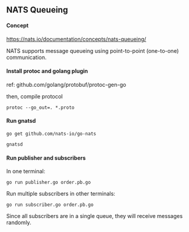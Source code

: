 ## NATS Queueing

#### Concept

https://nats.io/documentation/concepts/nats-queueing/

NATS supports message queueing using point-to-point (one-to-one) communication.

#### Install protoc and golang plugin

ref: github.com/golang/protobuf/protoc-gen-go

then, compile protocol

```
protoc --go_out=. *.proto
```

#### Run gnatsd

```
go get github.com/nats-io/go-nats

gnatsd
```

#### Run publisher and subscribers

In one terminal:

```
go run publisher.go order.pb.go
```


Run multiple subscribers in other terminals:

```
go run subscriber.go order.pb.go
```

Since all subscribers are in a single queue, they will receive messages randomly.
